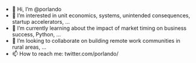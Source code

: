 - 👋 Hi, I’m @porlando
- 👀 I’m interested in unit economics, systems, unintended consequences, startup accelerators, ...
- 🌱 I’m currently learning about the impact of market timing on business success, Python, ...
- 💞️ I’m looking to collaborate on building remote work communities in rural areas, ...
- 📫 How to reach me: twitter.com/porlando/

<!---
porlando/porlando is a ✨ special ✨ repository because its `README.md` (this file) appears on your GitHub profile.
You can click the Preview link to take a look at your changes.
--->
